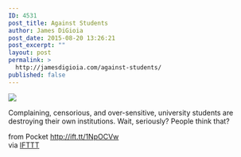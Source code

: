 ```yaml
---
ID: 4531
post_title: Against Students
author: James DiGioia
post_date: 2015-08-20 13:26:21
post_excerpt: ""
layout: post
permalink: >
  http://jamesdigioia.com/against-students/
published: false
---
```

![][1]  
  
Complaining, censorious, and over-sensitive, university students are destroying their own institutions. Wait, seriously? People think that?  
  
from Pocket http://ift.tt/1NpOCVw  
via [IFTTT][2]

 [1]: http://ift.tt/1NpOCVs
 [2]: http://ift.tt/1c4nCfM